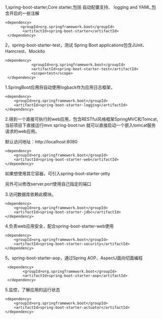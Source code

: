 1,spring-boot-starter,Core starter,包括 自动配置支持、 logging and YAML,包含开启的一些注解
```
<dependency>
       <groupId>org.springframework.boot</groupId>
        <artifactId>spring-boot-starter</artifactId>
 </dependency>
``` 

2，spring-boot-starter-test，测试 Spring Boot applications包含JUnit、 Hamcrest、Mockito

```
<dependency>
            <groupId>org.springframework.boot</groupId>
            <artifactId>spring-boot-starter-test</artifactId>
            <scope>test</scope>
 </dependency>
``` 



1.SpringBoot应用将自动使用logback作为应用日志框架，

```
<dependency>
    <groupId>org.springframework.boot</groupId>
    <artifactId>spring-boot-starter-logging</artifactId>
</dependency>
```

2.得到一个直接可执行的web应用，包含RESTful风格框架SpringMVC和Tomcat,当前项目下直接运行mvn spring-boot:run 就可以直接启动一个嵌入tomcat服务请求的web应用。

默认访问地址：http://localhost:8080

```
<dependency>
    <groupId>org.springframework.boot</groupId>
    <artifactId>spring-boot-starter-web</artifactId>
</dependency>
```
如果想使用其它容器，可引入spring-boot-starter-jetty

另外可以修改server.port使用自己指定的端口

3.访问数据库依赖此模块。

```
<dependency>
    <groupId>org.springframework.boot</groupId>
    <artifactId>spring-boot-starter-jdbc</artifactId>
</dependency>
```


4.负责web应用安全，配合spring-boot-starter-web使用


```
<dependency>
    <groupId>org.springframework.boot</groupId>
    <artifactId>spring-boot-starter-security</artifactId>
</dependency>
```

5，spring-boot-starter-aop，通过Spring AOP、AspectJ面向切面编程
```
 <dependency>
        <groupId>org.springframework.boot</groupId>
        <artifactId>spring-boot-starter-aop</artifactId>
 </dependency>

```


5.监控，了解应用的运行状态


```
<dependency>
    <groupId>org.springframework.boot</groupId>
    <artifactId>spring-boot-starter-actuator</artifactId>
</dependency>
```

